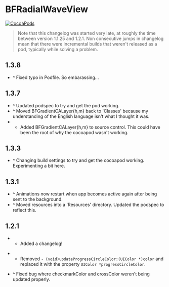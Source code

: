 BFRadialWaveView
====================
[![CocoaPods](https://img.shields.io/cocoapods/v/BFRadialWaveView.svg?style=flat)](https://github.com/bfeher/BFRadialWaveView)

> Note that this changelog was started very late, at roughly the time between version 1.1.25 and 1.2.1. Non consecutive jumps in changelog mean that there were incremental builds that weren't released as a pod, typically while solving a problem.



1.3.8
---------
+ ^ Fixed typo in Podfile. So embarassing...


1.3.7
---------
+ ^ Updated podspec to try and get the pod working.
+ ^ Moved BFGradientCALayer{h,m} back to 'Classes' because my understanding of the English language isn't what I thought it was.
+ + Added BFGradientCALayer{h,m} to source control. This could have been the root of why the cocoapod wasn't working.


1.3.3
---------
+ ^ Changing build settings to try and get the cocoapod working. Experimenting a bit here.


1.3.1
---------
+ ^ Animations now restart when app becomes active again after being sent to the background.
+ ^ Moved resources into a 'Resources' directory. Updated the podspec to reflect this.


1.2.1
---------
+ + Added a changelog!
- - Removed `- (void)updateProgressCircleColor:(UIColor *)color` and replaced it with the property `UIColor *progressCircleColor`.
+ ^ Fixed bug where checkmarkColor and crossColor weren't being updated properly.
